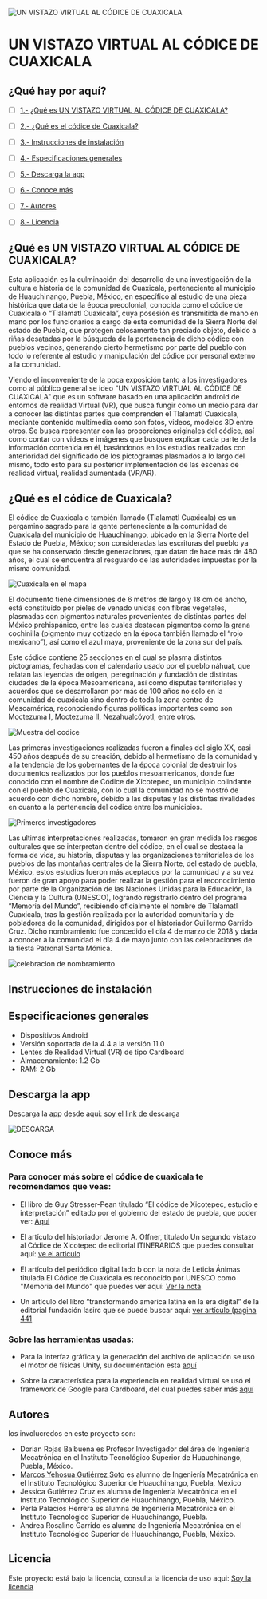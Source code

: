 ![UN VISTAZO VIRTUAL AL CÓDICE DE CUAXICALA](https://github.com/MarcosYGS/prueba_2_codice/blob/main/assets/2.png)
# UN VISTAZO VIRTUAL AL CÓDICE DE CUAXICALA

## ¿Qué hay por aquí?

* [ ] [1.- ¿Qué es UN VISTAZO VIRTUAL AL CÓDICE DE CUAXICALA?](#qué-es-un-vistazo-virtual-al-códice-de-cuaxicala)
* [ ] [2.- ¿Qué es el códice de Cuaxicala?](#qué-es-el-códice-de-cuaxicala)
* [ ] [3.- Instrucciones de instalación ](#instrucciones-de-instalación)
* [ ] [4.- Especificaciones generales](#especificaciones-generales)
* [ ] [5.- Descarga la app](#descarga-la-app)
* [ ] [6.- Conoce más](#conoce-más)
* [ ] [7.- Autores](#autores)
* [ ] [8.- Licencia ](#licencia)




## ¿Qué es UN VISTAZO VIRTUAL AL CÓDICE DE CUAXICALA?
Esta aplicación es la culminación del desarrollo de una investigación de la cultura e historia de la comunidad de Cuaxicala, perteneciente al municipio de Huauchinango, Puebla, México, en específico al estudio de una pieza histórica que data de la época precolonial, conocida como el códice de Cuaxicala o “Tlalamatl Cuaxicala”, cuya posesión es transmitida de mano en mano por los funcionarios a cargo de esta comunidad de la Sierra Norte del estado de Puebla, que protegen celosamente tan preciado objeto, debido a riñas desatadas por la búsqueda de la pertenencia de dicho códice con pueblos vecinos, generando cierto hermetismo por parte del pueblo con todo lo referente al estudio y manipulación del códice por personal externo a la comunidad.


Viendo el inconveniente de la poca exposición tanto a los investigadores como al público general se ideo "UN VISTAZO VIRTUAL AL CÓDICE DE CUAXICALA" que es un software basado en una aplicación android de entornos de realidad Virtual (VR), que busca fungir como un medio para dar a conocer las distintas partes que comprenden el Tlalamatl Cuaxicala, mediante contenido multimedia como son fotos, videos, modelos 3D entre otros. Se busca representar con las proporciones originales del códice, así como contar con videos e imágenes que busquen explicar cada parte de la información contenida en él, basándonos en los estudios realizados con anterioridad del significado de los pictogramas plasmados a lo largo del mismo, todo esto para su posterior implementación de las escenas de realidad virtual, realidad aumentada (VR/AR).


## ¿Qué es el códice de Cuaxicala?


El códice de Cuaxicala o también llamado (Tlalamatl Cuaxicala) es un pergamino sagrado para la gente perteneciente a la comunidad de Cuaxicala del municipio de Huauchinango, ubicado en la Sierra Norte del Estado de Puebla, México; son consideradas las escrituras del pueblo ya que se ha conservado desde generaciones, que datan de hace más de 480 años, el cual se encuentra al resguardo de las autoridades impuestas por la misma comunidad. 


![Cuaxicala en el mapa](https://github.com/MarcosYGS/prueba_2_codice/blob/main/assets/mapa_cuaxicala.png)


El documento tiene dimensiones de 6 metros de largo y 18 cm de ancho, está constituido por pieles de venado unidas con fibras vegetales, plasmadas con pigmentos naturales provenientes de distintas partes del México prehispánico, entre las cuales destacan pigmentos como la grana cochinilla (pigmento muy cotizado en la época también llamado el “rojo mexicano”), así como el azul maya, proveniente de la zona sur del país. 

Este códice contiene 25 secciones en el cual se plasma distintos pictogramas, fechadas con el calendario usado por el pueblo náhuat, que relatan las leyendas de origen, peregrinación y fundación de distintas ciudades de la época Mesoamericana, así como disputas territoriales y acuerdos que se desarrollaron por más de 100 años no solo en la comunidad de cuaxicala sino dentro de toda la zona centro de Mesoamérica, reconociendo figuras políticas importantes como son Moctezuma I, Moctezuma II, Nezahualcóyotl, entre otros.


![Muestra del codice](https://github.com/MarcosYGS/prueba_2_codice/blob/main/assets/codice.png)

Las primeras investigaciones realizadas fueron a finales del siglo XX, casi 450 años después de su creación, debido al hermetismo de la comunidad y a la tendencia de los gobernantes de la época colonial de destruir los documentos realizados por los pueblos mesoamericanos, donde fue conocido con el nombre de Códice de Xicotepec, un municipio colindante con el pueblo de Cuaxicala, con lo cual la comunidad no se mostró de acuerdo con dicho nombre, debido a las disputas y las distintas rivalidades en cuanto a la pertenencia del códice entre los municipios. 


![Primeros investigadores](https://github.com/MarcosYGS/prueba_2_codice/blob/main/assets/investigadores.png)

Las ultimas interpretaciones realizadas, tomaron en gran medida los rasgos culturales que se interpretan dentro del códice, en el cual se destaca la forma de vida, su historia, disputas y las organizaciones territoriales de los pueblos de las montañas centrales de la Sierra Norte, del estado de puebla, México, estos estudios fueron más aceptados por la comunidad y a su vez fueron de gran apoyo para poder realizar la gestión para el reconocimiento por parte de la Organización de las Naciones Unidas para la Educación, la Ciencia y la Cultura (UNESCO), logrando registrarlo dentro del programa “Memoria del Mundo”, recibiendo oficialmente el nombre de Tlalamatl Cuaxicala, tras la gestión realizada por la autoridad comunitaria y de pobladores de la comunidad, dirigidos por el historiador Guillermo Garrido Cruz. Dicho nombramiento fue concedido el día 4 de marzo de 2018 y dada a conocer a la comunidad el día 4 de mayo junto con las celebraciones de la fiesta Patronal Santa Mónica.

![celebracion de nombramiento](https://github.com/MarcosYGS/prueba_2_codice/blob/main/assets/celebracion.png)


## Instrucciones de instalación


## Especificaciones generales

- Dispositivos Android 
- Versión soportada de la 4.4 a la versión 11.0
- Lentes de Realidad Virtual (VR) de tipo Cardboard 
- Almacenamiento: 1.2 Gb
- RAM: 2 Gb



## Descarga la app

Descarga la app desde aqui: [soy el link de descarga](https://drive.google.com/file/d/1Zc6wAIXpVjC__SaZIRB6VG_dgeXr4VMc/view?usp=sharing)

![DESCARGA](https://github.com/MarcosYGS/prueba_2_codice/blob/main/assets/boton-descarga.png)

## Conoce más


### Para conocer más sobre el códice de cuaxicala te recomendamos que veas:

-	El libro de Guy Stresser-Pean titulado “El códice de Xicotepec, estudio e interpretación” editado por el gobierno del estado de puebla, que poder ver: [Aqui]( https://www.huastecamexico.com/data/ediciones/codice_de_xicotepec.pdf )

- El artículo del historiador Jerome A. Offner, titulado Un segundo vistazo al Códice de Xicotepec de editorial ITINERARIOS que puedes consultar aquí: [ve el articulo](https://bazhum.muzhp.pl/media/files/Itinerarios_Revista_de_estudios_ling_sticos_literarios_historicos_y_antropologicos/Itinerarios_Revista_de_estudios_ling_sticos_literarios_historicos_y_antropologicos-r2010-t-n11/Itinerarios_Revista_de_estudios_ling_sticos_literarios_historicos_y_antropologicos-r2010-t-n11-s55-83/Itinerarios_Revista_de_estudios_ling_sticos_literarios_historicos_y_antropologicos-r2010-t-n11-s55-83.pdf)

-	El artículo del periódico digital lado b con la nota de Leticia Ánimas titulada El Códice de Cuaxicala es reconocido por UNESCO como "Memoria del Mundo" que puedes ver aquí: [Ver la nota]( https://www.ladobe.com.mx/2018/02/codice-cuaxicala-reconocido-unesco-memoria-del-mundo/#:~:text=El%20C%C3%B3dice%20de%20Cuaxicala%20es,UNESCO%20como%20%E2%80%9CMemoria%20del%20Mundo%E2%80%9D )

-	Un artículo del libro “transformando america latina en la era digital” de la editorial fundación lasirc que se puede buscar aqui: [ver artículo (pagina 441](http://fundacionlasirc.org/images/cap_libro/RED_LASIRC_LIBRO_7.pdf )

### Sobre las herramientas usadas: 

-	Para la interfaz gráfica y la generación del archivo de aplicación se usó el motor de físicas Unity, su documentación esta [aquí](https://docs.unity3d.com/Manual/index.html) 

-	Sobre la característica para la experiencia en realidad virtual se usó el framework de Google para Cardboard, del cual puedes saber más [aquí]( https://developers.google.com/cardboard/develop/unity/quickstart )


## Autores
los involucredos en este proyecto son: 

* Dorian Rojas Balbuena es Profesor Investigador del área de Ingeniería Mecatrónica en el Instituto Tecnológico Superior de Huauchinango, Puebla, México.
* [Marcos Yehosua Gutiérrez Soto](https://github.com/MarcosYGS) es alumno de Ingeniería Mecatrónica en el Instituto Tecnológico Superior de Huauchinango, Puebla, México 
* Jessica Gutiérrez Cruz es alumna de Ingeniería Mecatrónica en el Instituto Tecnológico Superior de Huauchinango, Puebla, México. 
* Perla Palacios Herrera es alumna de Ingeniería Mecatrónica en el Instituto Tecnológico Superior de Huauchinango, Puebla.
* Andrea Rosalino Garrido es alumna de Ingeniería Mecatrónica en el Instituto Tecnológico Superior de Huauchinango, Puebla, México.



## Licencia 

Este proyecto está bajo la licencia, consulta la licencia de uso aqui: [Soy la licencia](https://github.com/MarcosYGS/prueba_2_codice/blob/main/LICENSE)
